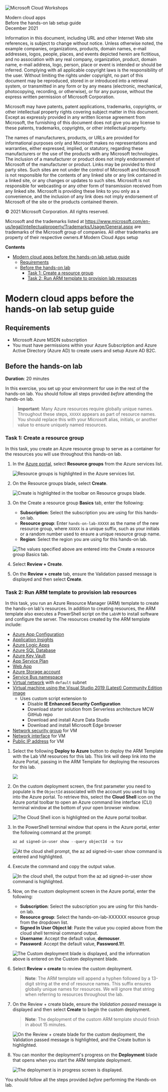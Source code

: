 ![Microsoft Cloud Workshops](https://github.com/Microsoft/MCW-Template-Cloud-Workshop/raw/main/Media/ms-cloud-workshop.png "Microsoft Cloud Workshops")

<div class="MCWHeader1">
Modern cloud apps
</div>

<div class="MCWHeader2">
Before the hands-on lab setup guide
</div>

<div class="MCWHeader3">
December 2021
</div>

Information in this document, including URL and other Internet Web site references, is subject to change without notice. Unless otherwise noted, the example companies, organizations, products, domain names, e-mail addresses, logos, people, places, and events depicted herein are fictitious, and no association with any real company, organization, product, domain name, e-mail address, logo, person, place or event is intended or should be inferred. Complying with all applicable copyright laws is the responsibility of the user. Without limiting the rights under copyright, no part of this document may be reproduced, stored in or introduced into a retrieval system, or transmitted in any form or by any means (electronic, mechanical, photocopying, recording, or otherwise), or for any purpose, without the express written permission of Microsoft Corporation.

Microsoft may have patents, patent applications, trademarks, copyrights, or other intellectual property rights covering subject matter in this document. Except as expressly provided in any written license agreement from Microsoft, the furnishing of this document does not give you any license to these patents, trademarks, copyrights, or other intellectual property.

The names of manufacturers, products, or URLs are provided for informational purposes only and Microsoft makes no representations and warranties, either expressed, implied, or statutory, regarding these manufacturers or the use of the products with any Microsoft technologies. The inclusion of a manufacturer or product does not imply endorsement of Microsoft of the manufacturer or product. Links may be provided to third party sites. Such sites are not under the control of Microsoft and Microsoft is not responsible for the contents of any linked site or any link contained in a linked site, or any changes or updates to such sites. Microsoft is not responsible for webcasting or any other form of transmission received from any linked site. Microsoft is providing these links to you only as a convenience, and the inclusion of any link does not imply endorsement of Microsoft of the site or the products contained therein.

© 2021 Microsoft Corporation. All rights reserved.

Microsoft and the trademarks listed at <https://www.microsoft.com/en-us/legal/intellectualproperty/Trademarks/Usage/General.aspx> are trademarks of the Microsoft group of companies. All other trademarks are property of their respective owners.# Modern Cloud Apps setup

**Contents**

<!-- TOC -->

- [Modern cloud apps before the hands-on lab setup guide](#modern-cloud-apps-before-the-hands-on-lab-setup-guide)
  - [Requirements](#requirements)
  - [Before the hands-on lab](#before-the-hands-on-lab)
    - [Task 1: Create a resource group](#task-1-create-a-resource-group)
    - [Task 2: Run ARM template to provision lab resources](#task-2-run-arm-template-to-provision-lab-resources)

<!-- /TOC -->

# Modern cloud apps before the hands-on lab setup guide

## Requirements

- Microsoft Azure MSDN subscription
- You must have permissions within your Azure Subscription and Azure Active Directory (Azure AD) to create users and setup Azure AD B2C.

## Before the hands-on lab

**Duration**: 20 minutes

In this exercise, you set up your environment for use in the rest of the hands-on lab. You should follow all steps provided _before_ attending the hands-on lab.

> **Important**: Many Azure resources require globally unique names. Throughout these steps, `XXXXX` appears as part of resource names. You should replace this with your Microsoft alias, initials, or another value to ensure uniquely named resources.

### Task 1: Create a resource group

In this task, you create an Azure resource group to serve as a container for the resources you will use throughout this hands-on lab.

1. In the [Azure portal](https://portal.azure.com), select **Resource groups** from the Azure services list.

   ![Resource groups is highlighted in the Azure services list.](media/azure-services-resource-groups.png "Azure services")

2. On the Resource groups blade, select **Create**.

   ![Create is highlighted in the toolbar on Resource groups blade.](media/resource-groups-add.png "Resource groups")

3. On the Create a resource group **Basics** tab, enter the following:

   - **Subscription**: Select the subscription you are using for this hands-on lab.
   - **Resource group**: Enter `hands-on-lab-XXXXX` as the name of the new resource group, where `XXXXX` is a unique suffix, such as your initials or a random number used to ensure a unique resource group name.
   - **Region**: Select the region you are using for this hands-on lab.

   ![The values specified above are entered into the Create a resource group Basics tab.](media/create-resource-group.png "Create resource group")

4. Select **Review + Create**.

5. On the **Review + create** tab, ensure the Validation passed message is displayed and then select **Create**.

### Task 2: Run ARM template to provision lab resources

In this task, you run an Azure Resource Manager (ARM) template to create the hands-on lab's resources. In addition to creating resources, the ARM template also executes a PowerShell script on the `LabVM` to install software and configure the server. The resources created by the ARM template include:

- [Azure App Configuration](https://docs.microsoft.com/azure/azure-app-configuration/overview)
- [Application Insights](https://docs.microsoft.com/azure/azure-monitor/app/app-insights-overview)
- [Azure Logic Apps](https://docs.microsoft.com/azure/logic-apps/logic-apps-overview)
- [Azure SQL Database](https://docs.microsoft.com/azure/azure-sql/database/sql-database-paas-overview)
- [Azure Key Vault](https://docs.microsoft.com/azure/key-vault/general/overview)
- [App Service Plan](https://docs.microsoft.com/azure/app-service/overview-hosting-plans)
- [Web App](https://docs.microsoft.com/azure/app-service/overview)
- [Azure Storage account](https://docs.microsoft.com/azure/storage/common/storage-account-overview)
- [Service Bus namespace](https://docs.microsoft.com/azure/service-bus-messaging/service-bus-messaging-overview)
- [Virtual network](https://docs.microsoft.com/azure/virtual-network/virtual-networks-overview) with `default` subnet
- [Virtual machine using the Visual Studio 2019 (Latest) Community Edition image](https://docs.microsoft.com/azure/virtual-machines/windows/using-visual-studio-vm)
  - Uses custom script extension to
    - Disable **IE Enhanced Security Configuration**
    - Download starter solution from Serverless architecture MCW GitHub repo
    - Download and install Azure Data Studio
    - Download and install Microsoft Edge browser
- [Network security group](https://docs.microsoft.com/azure/virtual-network/network-security-groups-overview) for VM
- [Network interface](https://docs.microsoft.com/azure/virtual-network/virtual-network-network-interface) for VM
- [Public IP address](https://docs.microsoft.com/azure/virtual-network/public-ip-addresses) for VM

1. Select the following **Deploy to Azure** button to deploy the ARM Template with the Lab VM resources for this lab. This link will deep link into the Azure Portal, passing in the ARM Template for deploying the resources for this lab.

    <a href ="https://portal.azure.com/#create/Microsoft.Template/uri/https%3A%2F%2Fraw.githubusercontent.com%2Fmicrosoft%2FMCW-Modern-cloud-apps%2Fmain%2FHands-on%20lab%2Flab-files%2Farm-template%2Fazure-deploy.json" target="_blank" title="Deploy to Azure">
        <img src="http://azuredeploy.net/deploybutton.png"/>
    </a>

2. On the custom deployment screen, the first parameter you need to populate is the `ObjectId` associated with the account you used to log into the Azure portal. To retrieve this, select the **Cloud Shell** icon on the Azure portal toolbar to open an Azure command line interface (CLI) terminal window at the bottom of your open browser window.

   ![The Cloud Shell icon is highlighted on the Azure portal toolbar.](media/azure-toolbar-cloud-shell.png "Azure toolbar")

3. In the PowerShell terminal window that opens in the Azure portal, enter the following command at the prompt:

   ```powershell
   az ad signed-in-user show --query objectId -o tsv
   ```

   ![At the cloud shell prompt, the az ad signed-in-user show command is entered and highlighted.](media/azure-cli-az-ad-signed-in-user-show.png "Azure CLI")

4. Execute the command and copy the output value.

   ![In the cloud shell, the output from the az ad signed-in-user show command is highlighted.](media/azure-cli-az-ad-signed-in-user-show-output.png "Azure CLI")

5. Now, on the custom deployment screen in the Azure portal, enter the following:

   - **Subscription**: Select the subscription you are using for this hands-on lab.
   - **Resource group**: Select the hands-on-lab-XXXXXX resource group from the dropdown list.
   - **Signed In User Object Id**: Paste the value you copied above from the cloud shell terminal command output.
   - **Username**: Accept the default value, **demouser**.
   - **Password**: Accept the default value, **Password.1!!**.

   ![The Custom deployment blade is displayed, and the information above is entered on the Custom deployment blade.](media/azure-custom-deployment.png "Custom deployment blade")

6. Select **Review + create** to review the custom deployment.

   > **Note**: The ARM template will append a hyphen followed by a 13-digit string at the end of resource names. This suffix ensures globally unique names for resources. We will ignore that string when referring to resources throughout the lab.

7. On the Review + create blade, ensure the _Validation passed_ message is displayed and then select **Create** to begin the custom deployment.

   > **Note**: The deployment of the custom ARM template should finish in about 15 minutes.

   ![On the Review + create blade for the custom deployment, the Validation passed message is highlighted, and the Create button is highlighted.](media/azure-custom-deployment-review-create.png "Review + create custom deployment")

8. You can monitor the deployment's progress on the **Deployment** blade that opens when you start the ARM template deployment.

    ![The deployment is in progress screen is displayed.](media/custom-deployment-progress.png "Deployment is in progress")

You should follow all the steps provided *before* performing the Hands-on lab.
